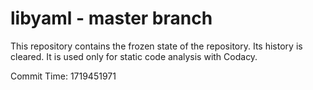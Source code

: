 # libyaml - master branch

This repository contains the frozen state of the repository.
Its history is cleared. It is used only for static code
analysis with Codacy.

Commit Time: 1719451971
